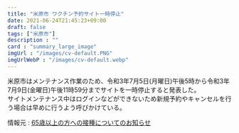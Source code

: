 ```yaml
---
title: "米原市 ワクチン予約サイト一時停止"
date: 2021-06-24T21:45:23+09:00
draft: false
tags: ["米原市"]
description : ""
card : "summary_large_image"
imgUrl : "/images/cv-default.PNG"
imgUrlWebP : "/images/cv-default.webp"
---
```

米原市はメンテナンス作業のため、令和3年7月5日(月曜日)午後5時から令和3年7月9日(金曜日)午後11時59分までサイトを一時停止すると発表した。  
サイトメンテナンス中はログインなどができないため新規予約やキャンセルを行う場合は早めに行うよう呼びかけている。

情報元 : [65歳以上の方への接種についてのお知らせ](https://www.city.maibara.lg.jp/soshiki/kenko_fukushi/wakutin/16194.html)